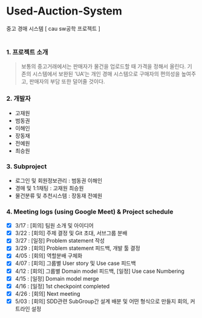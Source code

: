 # Used-Auction-System

중고 경매 시스템 [ cau sw공학 프로젝트 ]  
 <br/>

### 1. 프로젝트 소개

> 보통의 중고거래에서는 판매자가 물건을 업로드할 때 가격을 정해서 올린다.
> 기존의 시스템에서 보완된 'UA'는 개인 경매 시스템으로 구매자의 편의성을 높여주고, 판매자의 부담 또한 덜어줄 것이다.

### 2. 개발자

- 고재원
- 범동권
- 이해인
- 장동재
- 전예원
- 최승원

### 3. Subproject

- 로그인 및 회원정보관리 : 범동권 이해인
- 경매 및 1:1채팅 : 고재원 최승원
- 물건분류 및 추천시스템 : 장동재 전예원

### 4. Meeting logs (using Google Meet) & Project schedule

- [x] 3/17 : [회의] 팀원 소개 및 아이디어
- [x] 3/22 : [회의] 주제 결정 및 Git 초대, 서브그룹 분배
- [x] 3/27 : [일정] Problem statement 작성
- [x] 3/29 : [회의] Problem statement 피드백, 개발 툴 결정
- [x] 4/05 : [회의] 역할분배 구체화
- [x] 4/07 : [회의] 그룹별 User story 및 Use case 피드백
- [x] 4/12 : [회의] 그룹별 Domain model 피드백, [일정] Use case Numbering
- [x] 4/15 : [일정] Domain model merge
- [x] 4/16 : [일정] 1st checkpoint completed
- [x] 4/26 : [회의] Next meeting
- [x] 5/03 : [회의] SDD관련 SubGroup간 설계 배분 및 어떤 형식으로 만들지 회의, 커트라인 설정
